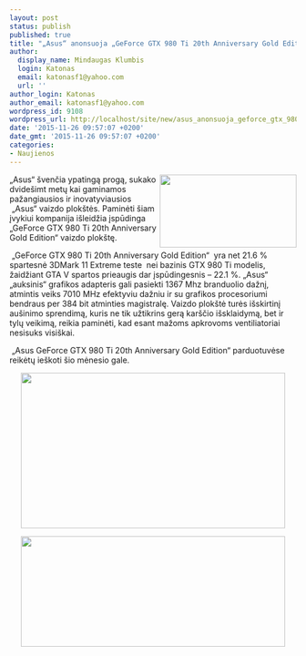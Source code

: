 ```yaml
---
layout: post
status: publish
published: true
title: "„Asus“ anonsuoja „GeForce GTX 980 Ti 20th Anniversary Gold Edition“"
author:
  display_name: Mindaugas Klumbis
  login: Katonas
  email: katonasf1@yahoo.com
  url: ''
author_login: Katonas
author_email: katonasf1@yahoo.com
wordpress_id: 9108
wordpress_url: http://localhost/site/new/asus_anonsuoja_geforce_gtx_980_20th_anniversary_gold_edition/
date: '2015-11-26 09:57:07 +0200'
date_gmt: '2015-11-26 09:57:07 +0200'
categories:
- Naujienos
---
```

<p>
	<a href="http://technews.lt/userfiles/20151112asusgtx980ti20th.jpg"><img alt="" src="http://technews.lt/userfiles/20151112asusgtx980ti20th.jpg" style="width: 240px; height: 128px; float: right;" /></a>&bdquo;Asus&ldquo; &scaron;venčia ypatingą progą, sukako dvide&scaron;imt metų kai gaminamos pažangiausios ir inovatyviausios &nbsp;&bdquo;Asus&ldquo; vaizdo plok&scaron;tės. Paminėti &scaron;iam įvykiui kompanija i&scaron;leidžia įspūdinga &bdquo;GeForce GTX 980 Ti 20th Anniversary Gold Edition&ldquo; vaizdo plok&scaron;tę.</p>
<p>
	&nbsp;&bdquo;GeForce GTX 980 Ti 20th Anniversary Gold Edition&ldquo; &nbsp;yra net 21.6 % spartesnė 3DMark 11 Extreme teste &nbsp;nei bazinis GTX 980 Ti modelis, žaidžiant GTA V spartos prieaugis dar įspūdingesnis &ndash; 22.1 %. &bdquo;Asus&ldquo; &bdquo;auksinis&ldquo; grafikos adapteris gali pasiekti 1367 Mhz branduolio dažnį, atmintis veiks 7010 MHz efektyviu dažniu ir su grafikos procesoriumi bendraus per 384 bit atminties magistralę. Vaizdo plok&scaron;tė turės i&scaron;skirtinį au&scaron;inimo sprendimą, kuris ne tik užtikrins gerą kar&scaron;čio i&scaron;sklaidymą, bet ir tylų veikimą, reikia paminėti, kad esant mažoms apkrovoms ventiliatoriai nesisuks visi&scaron;kai.</p>
<p>
	&nbsp;&bdquo;Asus GeForce GTX 980 Ti 20th Anniversary Gold Edition&ldquo; parduotuvėse reikėtų ie&scaron;koti &scaron;io mėnesio gale.</p>
<p style="text-align: center;">
	<a href="http://technews.lt/userfiles/207a.jpg"><img alt="" src="http://technews.lt/userfiles/207a.jpg" style="width: 464px; height: 273px;" /></a></p>
<p style="text-align: center;">
	<a href="http://technews.lt/userfiles/207b.jpg"><img alt="" src="http://technews.lt/userfiles/207b.jpg" style="width: 464px; height: 194px;" /></a></p>
